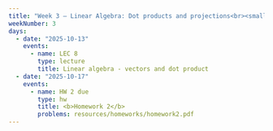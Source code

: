 ```yaml
---
title: "Week 3 – Linear Algebra: Dot products and projections<br><small>🎥 Watch <a href='https://www.youtube.com/watch?v=k7RM-ot2NWY&ab_channel=3Blue1Brown'>3blue1brown</a>, <a href='https://xkcd.com/1838/'>xkcd</a>.</small>"
weekNumber: 3
days:
  - date: "2025-10-13"
    events:
      - name: LEC 8
        type: lecture
        title: Linear algebra - vectors and dot product
  - date: "2025-10-17"
    events:   
      - name: HW 2 due
        type: hw
        title: <b>Homework 2</b>
        problems: resources/homeworks/homework2.pdf
---
```

